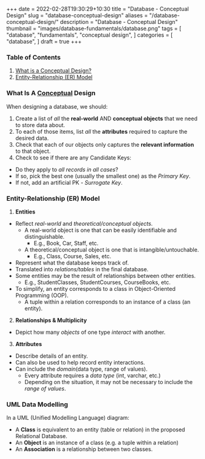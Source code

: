 +++
date = 2022-02-28T19:30:29+10:30
title = "Database - Conceptual Design"
slug = "database-conceptual-design"
aliases = "/database-conceptual-design/"
description = "Database - Conceptual Design"
thumbnail = "images/database-fundamentals/database.png"
tags = [
    "database",
    "fundamentals",
    "conceptual design",
]
categories = [
    "database",
]
draft = true
+++

### Table of Contents

1. [What is a Conceptual Design?](#what-is-a-conceptual-design)
1. [Entity-Relationship (ER) Model](#entity-relationship-(er)-model)

### What Is A [Conceptual](https://www.oxfordlearnersdictionaries.com/definition/english/conceptual?q=conceptual) Design

When designing a database, we should:

1. Create a list of *all* the **real-world** AND **conceptual objects** that we
   need to store data about.
1. To each of those items, list *all* the **attributes** required to capture the
   desired data.
1. Check that each of our objects only captures the **relevant information** to
   that object.
1. Check to see if there are any Candidate Keys:

- Do they apply to *all records in all cases*?
- If so, pick the best one (usually the smallest one) as the *Primary Key*.
- If not, add an artificial PK - *Surrogate Key*.

### Entity-Relationship (ER) Model

1. **Entities**

- Reflect *real-world* and *theoretical/conceptual objects*.
  - A real-world object is one that can be easily identifiable and
    distinguishable.
    - E.g., Book, Car, Staff, etc.
  - A theoretical/conceptual object is one that is intangible/untouchable.
    - E.g., Class, Course, Sales, etc.
- Represent what the database keeps track of.
- Translated into *relations/tables* in the final database.
- Some entities may be the result of relationships between other entities.
  - E.g., StudentClasses, StudentCourses, CourseBooks, etc.
- To simplify, an entity corresponds to a class in Object-Oriented Programming
  (OOP).
  - A tuple within a relation corresponds to an instance of a class (an entity).

2. **Relationships & Multiplicity**

- Depict how many *objects* of one type *interact* with another.

3. **Attributes**

- Describe details of an entity.
- Can also be used to help record entity interactions.
- Can include the *domain*(data type, range of values).
  - Every attribute requires a *data type* (int, varchar, etc.)
  - Depending on the situation, it may not be necessary to include the *range of
    values*.

### UML Data Modelling

In a UML (Unified Modelling Language) diagram:
- A **Class** is equivalent to an entity (table or relation) in the proposed
  Relational Database.
- An **Object** is an instance of a class (e.g. a tuple within a relation)
- An **Association** is a relationship between two classes.

